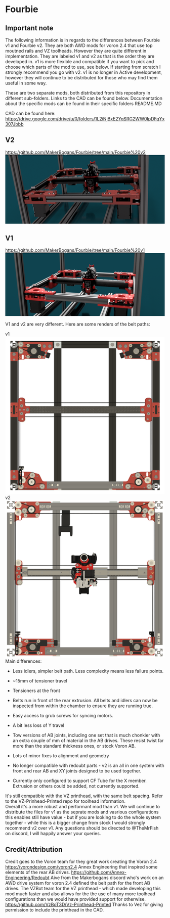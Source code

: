 # Fourbie

## Important note
The following information is in regards to the differences between Fourbie v1 and Fourbie v2.
They are both AWD mods for voron 2.4 that use top moutned rails and VZ toolheads. However they are quite different in implementation.
They are labeled v1 and v2 as that is the order they are developed in. v1 is more flexible and compatible if you want to pick and choose which parts of the mod to use, see below. If starting from scratch I strongly recommend you go with v2. v1 is no longer in Active development, however they will continue to be distributed for those who may find them useful in some way.

These are two separate mods, both distributed from this repository in different sub-folders.
Links to the CAD can be found below. Documentation about the specific mods can be found in their specific folders README.MD

CAD can be found here:  https://drive.google.com/drive/u/0/folders/1L2iNjBxE2YqSRG2WW0IpDFqYx307Jbbb

## V2
https://github.com/MakerBogans/Fourbie/tree/main/Fourbie%20v2
![Alt text](images/v2Render1.png)

## V1
https://github.com/MakerBogans/Fourbie/tree/main/Fourbie%20v1
![Alt text](images/Render1.png)



V1 and v2 are very different. Here are some renders of the belt paths:

v1
![Alt text](images/Fourbiev1BeltPath.png)
v2
![Alt text](images/Fourbiev2BeltPath.png)
Main differences:
   * Less idlers, simpler belt path. Less complexity means less failure points. 

   * ~15mm of tensioner travel

   * Tensioners at the front

   * Belts run in front of the rear extrusion. All belts and idlers can now be inspected from within the chamber to ensure they are running true.

   * Easy access to grub screws for syncing motors. 

   * A bit less loss of Y travel

   * Tow versions of AB joints, including one set that is much chonkier with an extra couple of mm of material in the AB drives. These resist twist far more than the standard thickness ones, or stock Voron AB.

   * Lots of minor fixes to alignment and geometry

   * No longer compatible with redoubt parts - v2 is an all in one system with front and rear AB and XY joints designed to be used together.

   * Currently only configured to support CF Tube for the X member. Extrusion or others could be added, not currently supported. 

It's still compatible with the VZ printhead, with the same belt spacing. Refer to the VZ-Prinhead-Printed repo for toolhead information.  
Overall it's a more robust and performant mod than v1. We will continue to distribute the files for v1 as the seprate mods and vasrious configurations this enables still have value - but if you are looking to do the whole system together - while this is a bigger change from stock I would strongly recommend v2 over v1. Any questions should be directed to @TheMrFish on discord, I will happily answer your queries. 

## Credit/Attribution
Credit goes to the Voron team for they great work creating the Voron 2.4 https://vorondesign.com/voron2.4
Annex Engineering that inspired some elements of the rear AB drives.  https://github.com/Annex-Engineering/Redoubt
Aive from the Makerbogans discord who's work on an AWD drive system for voron 2.4 defined the belt path for the front AB drives. 
The VZBot team for the VZ printhead - which made developing this mod much faster and also allows for the the use of many more toolhead configurations than we would have provided support for otherwise. https://github.com/VzBoT3D/Vz-Printhead-Printed
Thanks to Vez for giving permission to include the printhead in the CAD. 



